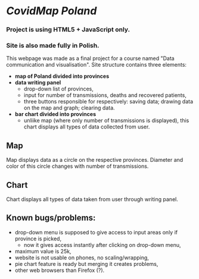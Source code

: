 # *CovidMap Poland*

### **Project is using HTML5 + JavaScript only.**
### **Site is also made fully in Polish.**

This webpage was made as a final project for a course named "Data communication and visualisation".
Site structure contains three elements:
* **map of Poland divided into provinces**
* **data writing panel**
    * drop-down list of provinces,
    * input for number of transmissions, deaths and recovered patients,
    * three buttons responsible for respectively: saving data; drawing data on the map and graph; clearing data.
* **bar chart divided into provinces**
    * unliike map (where only number of transmissions is displayed), this chart displays all types of data collected from user.

## Map
Map displays data as a circle on the respective provinces. Diameter and color of this circle changes with number of transmissions.

## Chart
Chart displays all types of data taken from user through writing panel.

## Known bugs/problems:
* drop-down menu is supposed to give access to input areas only if province is picked,
    * now it gives access instantly after clicking on drop-down menu,
* maximum value is 25k,
* website is not usable on phones, no scaling/wrapping,
* pie chart feature is ready but merging it creates problems,
* other web browsers than Firefox (?).
